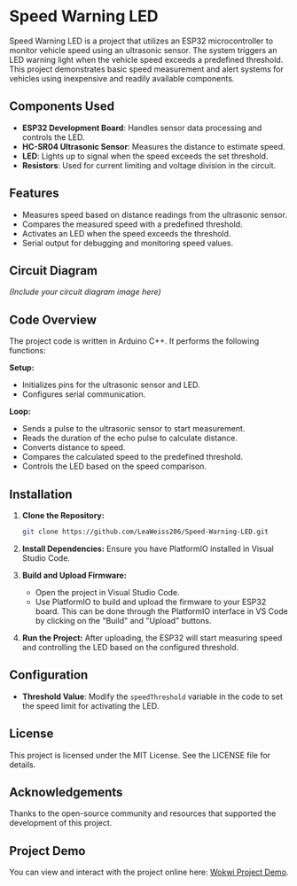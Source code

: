 
# Speed Warning LED

Speed Warning LED is a project that utilizes an ESP32 microcontroller to monitor vehicle speed using an ultrasonic sensor. The system triggers an LED warning light when the vehicle speed exceeds a predefined threshold. This project demonstrates basic speed measurement and alert systems for vehicles using inexpensive and readily available components.


## Components Used
- **ESP32 Development Board**: Handles sensor data processing and controls the LED.
- **HC-SR04 Ultrasonic Sensor**: Measures the distance to estimate speed.
- **LED**: Lights up to signal when the speed exceeds the set threshold.
- **Resistors**: Used for current limiting and voltage division in the circuit.

## Features
- Measures speed based on distance readings from the ultrasonic sensor.
- Compares the measured speed with a predefined threshold.
- Activates an LED when the speed exceeds the threshold.
- Serial output for debugging and monitoring speed values.

## Circuit Diagram
*(Include your circuit diagram image here)*

## Code Overview
The project code is written in Arduino C++. It performs the following functions:

**Setup:**
- Initializes pins for the ultrasonic sensor and LED.
- Configures serial communication.

**Loop:**
- Sends a pulse to the ultrasonic sensor to start measurement.
- Reads the duration of the echo pulse to calculate distance.
- Converts distance to speed.
- Compares the calculated speed to the predefined threshold.
- Controls the LED based on the speed comparison.

## Installation
1. **Clone the Repository:**
    ```bash
    git clone https://github.com/LeaWeiss206/Speed-Warning-LED.git
    ```

2. **Install Dependencies:**
    Ensure you have PlatformIO installed in Visual Studio Code.

3. **Build and Upload Firmware:**
    - Open the project in Visual Studio Code.
    - Use PlatformIO to build and upload the firmware to your ESP32 board. This can be done through the PlatformIO interface in VS Code by clicking on the "Build" and "Upload" buttons.

4. **Run the Project:**
    After uploading, the ESP32 will start measuring speed and controlling the LED based on the configured threshold.

## Configuration
- **Threshold Value**: Modify the `speedThreshold` variable in the code to set the speed limit for activating the LED.

## License
This project is licensed under the MIT License. See the LICENSE file for details.

## Acknowledgements
Thanks to the open-source community and resources that supported the development of this project.

## Project Demo
You can view and interact with the project online here: [Wokwi Project Demo](https://wokwi.com/projects/404193549640837121).
